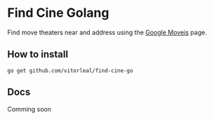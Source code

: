 # Find Cine Golang

Find move theaters near and address using the [Google Moveis](http://www.google.com/movies) page.


## How to install

```
go get github.com/vitorleal/find-cine-go
```

## Docs

Comming soon
